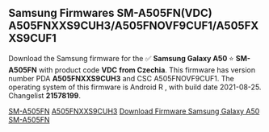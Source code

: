 <h2>Samsung Firmwares SM-A505FN(VDC) A505FNXXS9CUH3/A505FNOVF9CUF1/A505FXXS9CUF1</h2>
Download the Samsung firmware for the ✅ <strong>Samsung Galaxy A50 </strong> ⭐ <strong>SM-A505FN</strong> with product code <strong>VDC</strong> <strong> from Czechia</strong>. This firmware has version number PDA <strong>A505FNXXS9CUH3</strong> and CSC A505FNOVF9CUF1. The operating system of this firmware is Android R , with build date 2021-08-25. Changelist <strong>21578199</strong>.


[SM-A505FN](https://samfirm.shop/samsung/model/SM-A505FN)
[A505FNXXS9CUH3](https://samfirm.shop/samsung/pda/A505FNXXS9CUH3)
[Download Firmware Samsung Galaxy A50 SM-A505FN](https://samfirm.shop/samsung/firmware/451339)
